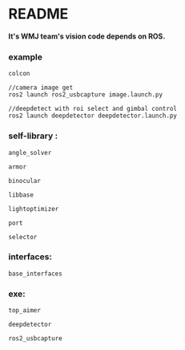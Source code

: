 # README

**It's WMJ team's vision code depends on ROS.**



### example

```
colcon

//camera image get
ros2 launch ros2_usbcapture image.launch.py

//deepdetect with roi select and gimbal control
ros2 launch deepdetector deepdetector.launch.py
```





### self-library :

`angle_solver`

`armor`

`binocular`

`libbase`

`lightoptimizer`

`port`

`selector`



### interfaces:

`base_interfaces`



### exe:

`top_aimer`

`deepdetector`

`ros2_usbcapture`



